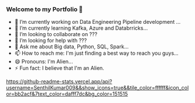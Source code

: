 ### Welcome to my Portfolio 👋


- 🔭 I’m currently working on Data Engineering Pipeline development ...
- 🌱 I’m currently learning Kafka, Azure and Databrricks...
- 👯 I’m looking to collaborate on ???
- 🤔 I’m looking for help with ???
- 💬 Ask me about Big data, Python, SQL, Spark...
- 📫 How to reach me: I'm just finding a best way to reach you guys...
- 😄 Pronouns: I'm Alien...
- ⚡ Fun fact: I believe that I'm an Alien.

https://github-readme-stats.vercel.app/api?username=SenthilKumar009&&show_icons=true&&tile_color=ffffff&icon_color=bb2acf&7text_color=dafff7dc&bg_color=151515
